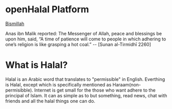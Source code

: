 # openHalal Platform

[Bismillah](https://user-images.githubusercontent.com/81549776/116485078-03673680-a8a8-11eb-9632-4f6a6b4be77a.jpg)

Anas ibn Malik reported: The Messenger of Allah, peace and blessings be upon him, said, “A time of patience will come to people in which adhering to one’s religion is like grasping a hot coal.”  -- [Sunan al-Tirmidhī 2260]
# What is Halal?   
Halal is an Arabic word that translates to "permissible" in English. Everthing is Halal, except which is specifically mentioned as Haraam(non-permisibble).
Internet is get small for the those who want adhere to the principal of Islam. It can as simple as to but something, read news, chat with friends and all the halal things one can do.
